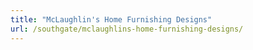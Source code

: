 ```yaml
---
title: "McLaughlin's Home Furnishing Designs"
url: /southgate/mclaughlins-home-furnishing-designs/
---
```

